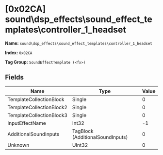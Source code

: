 # [0x02CA] sound\dsp_effects\sound_effect_templates\controller_1_headset

**Name:** ```sound\dsp_effects\sound_effect_templates\controller_1_headset```

**Index:** ```0x02CA```

**Tag Group:** ```SoundEffectTemplate (<fx>)```

## Fields

Name	| Type	| Value
---	|---	|---	|
TemplateCollectionBlock	|Single	|0
TemplateCollectionBlock2	|Single	|0
TemplateCollectionBlock3	|Single	|0
InputEffectName	|Int32	|-1
AdditionalSoundInputs	|TagBlock (AdditionalSoundInputs)	|0
Unknown	|UInt32	|0


